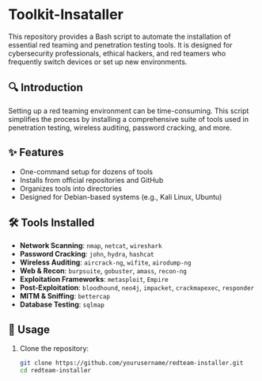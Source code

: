 # Toolkit-Insataller


This repository provides a Bash script to automate the installation of essential red teaming and penetration testing tools. It is designed for cybersecurity professionals, ethical hackers, and red teamers who frequently switch devices or set up new environments.

## 🔍 Introduction

Setting up a red teaming environment can be time-consuming. This script simplifies the process by installing a comprehensive suite of tools used in penetration testing, wireless auditing, password cracking, and more.

## ✨ Features

- One-command setup for dozens of tools
- Installs from official repositories and GitHub
- Organizes tools into directories
- Designed for Debian-based systems (e.g., Kali Linux, Ubuntu)

## 🛠️ Tools Installed

- **Network Scanning**: `nmap`, `netcat`, `wireshark`
- **Password Cracking**: `john`, `hydra`, `hashcat`
- **Wireless Auditing**: `aircrack-ng`, `wifite`, `airodump-ng`
- **Web & Recon**: `burpsuite`, `gobuster`, `amass`, `recon-ng`
- **Exploitation Frameworks**: `metasploit`, `Empire`
- **Post-Exploitation**: `bloodhound`, `neo4j`, `impacket`, `crackmapexec`, `responder`
- **MITM & Sniffing**: `bettercap`
- **Database Testing**: `sqlmap`

## 🚀 Usage

1. Clone the repository:

   ```bash
   git clone https://github.com/yourusername/redteam-installer.git
   cd redteam-installer
   ```
